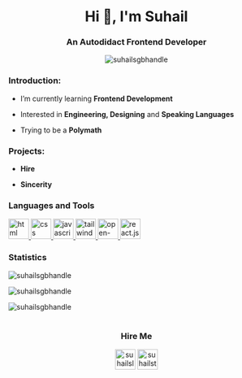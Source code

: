 <h1 align="center">Hi 👋, I'm Suhail</h1>
<h3 align="center">An Autodidact Frontend Developer</h3>

<p align="center"> <img src="https://komarev.com/ghpvc/?username=suhailsgbhandle&label=Profile%20views&color=0e75b6&style=flat" alt="suhailsgbhandle" /> </p>

<h3 align="left">Introduction:</h3>

- I’m currently learning **Frontend Development**

- Interested in **Engineering, Designing** and **Speaking Languages**

- Trying to be a **Polymath**


<h3 align="left">Projects:</h3>

- **Hire**

- **Sincerity**

<h3 align="left">Languages and Tools</h3>
<p align="left"> 
  <a href="https://developer.mozilla.org/en-US/docs/Web/html" target="_blank" title="HTML - Hypertext Markup Language" rel="noreferrer"> <img src="https://cdn-icons-png.flaticon.com/512/202/202303.png" alt="html logo" width="40" height="40"/> </a>
  <a href="https://developer.mozilla.org/en-US/docs/Web/css" target="_blank" title="CSS - Cascading Style Sheet" rel="noreferrer"> <img src="https://cdn-icons-png.flaticon.com/512/202/202318.png" alt="css logo" width="40" height="40"/> </a>
  <a href="https://developer.mozilla.org/en-US/docs/Web/JavaScript" target="_blank" title="Vanilla JavaScript" rel="noreferrer"> <img src="https://cdn-icons-png.flaticon.com/512/202/202310.png" alt="javascript logo" width="40" height="40"/> </a>
  <a href="https://tailwindcss.com/" target="_blank" title="Tailwind CSS" rel="noreferrer"> <img src="https://hight.io/_nuxt/img/tailwind.3558838.png" alt="tailwind-css logo" width="40" height="40"/> </a>
  <a href="https://open-props.style/" target="_blank" title="Open Props" rel="noreferrer"> <img src="https://user-images.githubusercontent.com/1134620/141246730-7df4cf2a-6249-42ca-a01b-494c3ccddabe.png" alt="open-props width="40" height="40"/> </a>
  <a href="https://reactjs.org/" target="_blank" title="React.JS" rel="noreferrer"> <img src="https://cdn-icons-png.flaticon.com/512/1048/1048877.png" alt="react.js logo" width="40" height="40"/> </a>

<h3 align="left">Statistics</h3>
<p><img align="center" src="https://github-readme-stats.vercel.app/api?username=suhailsgbhandle&show_icons=true&locale=en" alt="suhailsgbhandle" /></p>
<p><img align="center" src="https://github-readme-streak-stats.herokuapp.com/?user=suhailsgbhandle&" alt="suhailsgbhandle" /></p>
<p><img align="center" src="https://github-readme-stats.vercel.app/api/top-langs?username=suhailsgbhandle&show_icons=true&locale=en&layout=compact" alt="suhailsgbhandle" /></p>
    <h1></h1>
<h3 align="center">Hire Me</h3>
<p align="center">
<a href="https://linkedin.com/in/suhailslnhandle" target="blank" title="Linedin"><img align="center" src="https://cdn-icons.flaticon.com/png/512/3670/premium/3670129.png?token=exp=1659378458~hmac=12f25d869ee93144fbc53518d00071ea" alt="suhailslnhandle" height="40" width="40" /></a>
<a href="https://twitter.com/suhailstrhandle" target="blank" title="Twitter"><img align="center" src="https://cdn-icons.flaticon.com/png/512/3670/premium/3670127.png?token=exp=1659378458~hmac=83c5817af6b0763b0de5d9ea67ef33a9" alt="suhailstrhandle" height="40" width="40" /></a>
</p>


